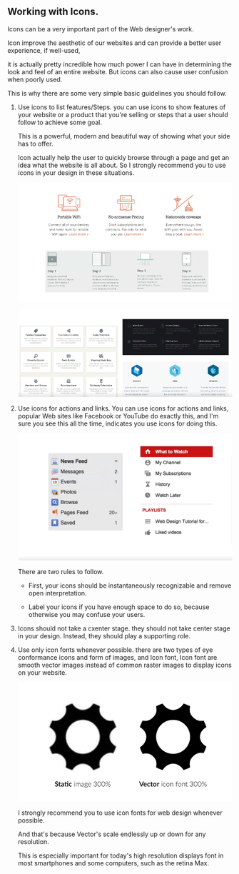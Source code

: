 ## Working with Icons.

Icons can be a very important part of the Web designer's work.

Icon improve the aesthetic of our websites and can provide a better user experience, if well-used,

it is actually pretty incredible how much power I can have in determining the look and feel of an entire website. But icons can also cause user confusion when poorly used.

This is why there are some very simple basic guidelines you should follow.

1. Use icons to list features/Steps.
   you can use icons to show features of your website or a product that you're selling or steps that a user should follow to achieve some goal.

   This is a powerful, modern and beautiful way of showing what your side has to offer.

   Icon actually help the user to quickly browse through a page and get an idea what the website is all about. So I strongly recommend you to use icons in your design in these situations.

   ![Use icons to list features/Steps](./assets/icons_list_features_steps.png)

   ![Use icons to list features/Steps](./assets/icons_list_featurs_steps_1.png)

2. Use icons for actions and links.
   You can use icons for actions and links, popular Web sites like Facebook or YouTube do exactly this, and I'm sure you see this all the time, indicates you use icons for doing this.

   ![Use icons for actions and links](./assets//icons_for_action_links.png)

   There are two rules to follow.

   - First, your icons should be instantaneously recognizable and remove open interpretation.

   - Label your icons if you have enough space to do so, because otherwise you may confuse your users.

3. Icons should not take a cxenter stage.
   they should not take center stage in your design. Instead, they should play a supporting role.

4. Use only icon fonts whenever possible.
   there are two types of eye conformance icons and form of images, and Icon font, Icon font are smooth vector images instead of common raster images to display icons on your website.

   ![Use only icon fonts whenever possible](./assets/font_type.png)

   I strongly recommend you to use icon fonts for web design whenever possible.

   And that's because Vector's scale endlessly up or down for any resolution.

   This is especially important for today's high resolution displays font in most smartphones and some computers, such as the retina Max.
